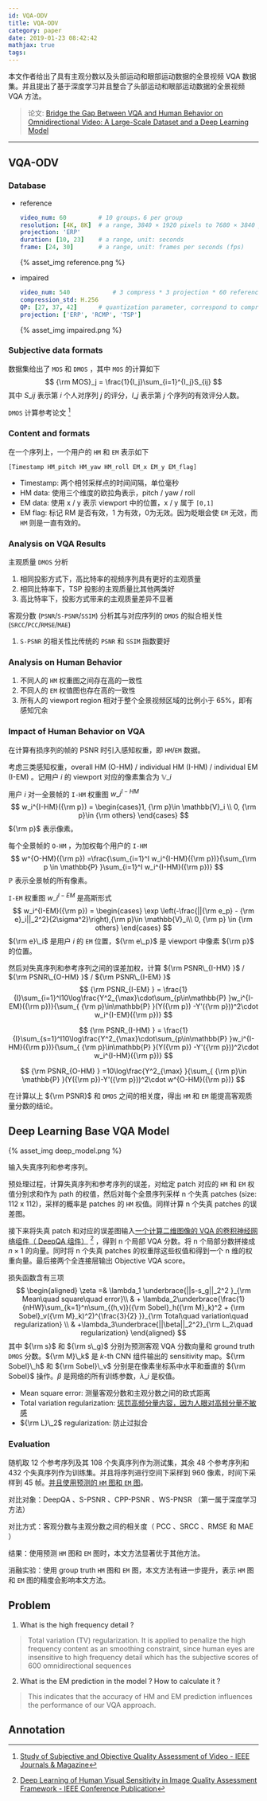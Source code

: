 ```yaml
---
id: VQA-ODV
title: VQA-ODV
category: paper
date: 2019-01-23 08:42:42
mathjax: true
tags:
---
```



本文作者给出了具有主观分数以及头部运动和眼部运动数据的全景视频 VQA 数据集。并且提出了基于深度学习并且整合了头部运动和眼部运动数据的全景视频 VQA 方法。

<!--more-->

> 论文: [Bridge the Gap Between VQA and Human Behavior on Omnidirectional Video: A Large-Scale Dataset and a Deep Learning Model](https://arxiv.org/abs/1807.10990)

---



## VQA-ODV

### Database

* reference
  ```yml
  video_num: 60         # 10 groups，6 per group
  resolution: [4K, 8K]  # a range, 3840 × 1920 pixels to 7680 × 3840 pixels
  projection: 'ERP'
  duration: [10, 23]    # a range, unit: seconds
  frame: [24, 30]       # a range, unit: frames per seconds (fps)
  ```

  {% asset_img reference.png %}


* impaired

  ```yaml
  video_num: 540            # 3 compress * 3 projection * 60 references
  compression_std: H.256
  QP: [27, 37, 42]      # quantization parameter, correspond to compress level
  projection: ['ERP', 'RCMP', 'TSP']
  ```

  {% asset_img impaired.png %}



### Subjective data formats

数据集给出了 `MOS` 和 `DMOS` ，其中 `MOS` 的计算如下
$$
{\rm MOS}_j = \frac{1}{I_j}\sum_{i=1}^{I_j}S_{ij}
$$
其中 $S\_{ij}$ 表示第 $i$ 个人对序列 $j$ 的评分，$I\_j$ 表示第 $j$ 个序列的有效评分人数。

`DMOS` 计算参考论文 [^29] 

### Content and formats

在一个序列上，一个用户的 `HM` 和 `EM` 表示如下

`[Timestamp HM_pitch HM_yaw HM_roll EM_x EM_y EM_flag]`

* Timestamp: 两个相邻采样点的时间间隔，单位毫秒
* HM data: 使用三个维度的欧拉角表示，pitch / yaw / roll 
* EM data: 使用 x / y 表示 viewport 中的位置，x / y 属于 `[0,1]`
* EM flag: 标记 RM 是否有效，1 为有效，0为无效。因为眨眼会使 `EM` 无效，而 `HM` 则是一直有效的。

### Analysis on VQA Results

主观质量 `DMOS` 分析

1. 相同投影方式下，高比特率的视频序列具有更好的主观质量
2. 相同比特率下，TSP 投影的主观质量比其他两类好
3. 高比特率下，投影方式带来的主观质量差异不显著

客观分数 (`PSNR`/`S-PSNR`/`SSIM`) 分析其与对应序列的 `DMOS` 的拟合相关性 (`SRCC`/`PCC`/`RMSE`/`MAE`)

1. `S-PSNR` 的相关性比传统的 `PSNR` 和 `SSIM` 指数要好

### Analysis on Human Behavior

1. 不同人的 `HM` 权重图之间存在高的一致性
2. 不同人的 `EM` 权值图也存在高的一致性
3. 所有人的 viewport region 相对于整个全景视频区域的比例小于 65%，即有感知冗余

### Impact of Human Behavior on VQA

在计算有损序列的帧的 PSNR 时引入感知权重，即 `HM`/`EM` 数据。

考虑三类感知权重，overall HM (O-HM) / individual HM (I-HM) / individual EM (I-EM) 。记用户 $i$ 的 viewport 对应的像素集合为 $\mathbb{V}\_i$ 

用户 $i$ 对一全景帧的 `I-HM` 权重图 $w\_i^{I-HM}$ 
$$
w_i^{I-HM}({\rm p}) = \begin{cases}1, {\rm p}\in \mathbb{V}_i \\ 0, {\rm p}\in {\rm others} \end{cases}
$$
${\rm p}$ 表示像素。

每个全景帧的 `O-HM` ，为加权每个用户的 `I-HM`
$$
w^{O-HM}({\rm p}) =\frac{\sum_{i=1}^I w_i^{I-HM}({\rm p})}{\sum_{\rm p \in \mathbb{P} }\sum_{i=1}^I w_i^{I-HM}({\rm p})}
$$
$\mathbb{P}$ 表示全景帧的所有像素。

`I-EM` 权重图 $w\_i^{I-EM}$ 是高斯形式
$$
w_i^{I-EM}({\rm p}) = \begin{cases}
\exp \left(-\frac{||{\rm e_p} - {\rm e}_i||_2^2}{2\sigma^2}\right),{\rm p}\in \mathbb{V}_i\\
0, {\rm p} \in {\rm others}
\end{cases}
$$
${\rm e}\_i$ 是用户 $i$ 的 `EM` 位置，${\rm e\_p}$ 是 viewport 中像素 ${\rm p}$ 的位置。

然后对失真序列和参考序列之间的误差加权，计算 ${\rm PSNR\_{I-HM} }$ / ${\rm PSNR\_{O-HM} }$ / ${\rm PSNR\_{I-EM} }$ 
$$
{\rm PSNR_{I-EM} } = \frac{1}{I}\sum_{i=1}^I10\log\frac{Y^2_{\max}\cdot\sum_{p\in\mathbb{P} }w_i^{I-EM}({\rm p})}{\sum_{ {\rm p}\in\mathbb{P} }(Y({\rm p}) -Y'({\rm p}))^2\cdot w_i^{I-EM}({\rm p})}
$$

$$
{\rm PSNR_{I-HM} } = \frac{1}{I}\sum_{s=1}^I10\log\frac{Y^2_{\max}\cdot\sum_{p\in\mathbb{P} }w_i^{I-HM}({\rm p})}{\sum_{ {\rm p}\in\mathbb{P} }(Y({\rm p}) -Y'({\rm p}))^2\cdot w_i^{I-HM}({\rm p})}
$$

$$
{\rm PSNR_{O-HM} } =10\log\frac{Y^2_{\max} }{\sum_{ {\rm p}\in \mathbb{P} }(Y({\rm p})-Y'({\rm p}))^2\cdot w^{O-HM}({\rm p})}
$$

在计算以上 ${\rm PSNR}$ 和 `DMOS` 之间的相关度，得出 `HM` 和 `EM` 能提高客观质量分数的结论。



## Deep Learning Base VQA Model

{% asset_img deep_model.png %}


输入失真序列和参考序列。

预处理过程，计算失真序列和参考序列的误差，对给定 patch 对应的 `HM` 和 `EM` 权值分别求和作为 path 的权值，然后对每个全景序列采样 n 个失真 patches (size: 112 x 112)，采样的概率是 patches 的 `HM` 权值。同样计算 n 个失真 patches 的误差图。

接下来将失真 patch 和对应的误差图输入<u>一个计算二维图像的 VQA 的卷积神经网络组件（ DeepQA 组件）</u> [^13] ，得到 n 个局部 VQA 分数。将 n 个局部分数拼接成 $n\times 1$ 的向量。同时将 n 个失真 patches 的权重除这些权值和得到一个 n 维的权重向量。最后接两个全连接层输出 Objective VQA score。

损失函数含有三项
$$
\begin{aligned}
\zeta =& \lambda_1 \underbrace{||s-s_g||_2^2 }_{\rm Mean\quad square\quad error}\\
& + \lambda_2\underbrace{\frac{1}{nHW}\sum_{k=1}^n\sum_{(h,v)}({\rm Sobel}_h({\rm M}_k)^2 + {\rm Sobel}_v({\rm M}_k)^2)^{\frac{3}{2} }}_{\rm Total\quad variation\quad regularization} \\
& +\lambda_3\underbrace{||\beta||_2^2}_{\rm L_2\quad regularization}
\end{aligned}
$$
其中 ${\rm s}$ 和 ${\rm s\_g}$ 分别为预测客观 VQA 分数向量和 ground truth `DMOS` 分数。${\rm M}\_k$ 是 $k$-th CNN 组件输出的 sensitivity map。${\rm Sobel}\_h$ 和 ${\rm Sobel}\_v$ 分别是在像素坐标系中水平和垂直的 ${\rm Sobel}$ 操作。$\beta$ 是网络的所有训练参数，$\lambda\_i​$ 是权值。

* Mean square error: 测量客观分数和主观分数之间的欧式距离
* Total variation regularization: <u>惩罚高频分量内容，因为人眼对高频分量不敏感</u>
* ${\rm L}\_2$ regularization: 防止过拟合

### Evaluation 

随机取 12 个参考序列及其 108 个失真序列作为测试集，其余 48 个参考序列和 432 个失真序列作为训练集。并且将序列进行空间下采样到 960 像素，时间下采样到 45 帧。<u>并且使用预测的 `HM` 图和 `EM` 图</u>。

对比对象：DeepQA 、S-PSNR 、CPP-PSNR 、WS-PNSR （第一属于深度学习方法）

对比方式：客观分数与主观分数之间的相关度（ PCC 、SRCC 、RMSE 和 MAE ）

结果：使用预测 `HM` 图和 `EM` 图时，本文方法显著优于其他方法。

消融实验：使用 group truth `HM` 图和 `EM` 图，本文方法有进一步提升，表示 `HM` 图和 `EM` 图的精度会影响本文方法。



## Problem

1. What is the high frequency detail ?
> Total variation (TV) regularization. It is applied to penalize the high frequency content as an smoothing constraint, since human eyes are insensitive to high frequency detail
> which has the subjective scores of 600 omnidirectional sequences

2. What is the EM prediction in the model ? How to calculate it ?
> This indicates that the accuracy of HM and EM prediction influences the performance of our VQA approach.



## Annotation 

[^13]: [Deep Learning of Human Visual Sensitivity in Image Quality Assessment Framework - IEEE Conference Publication](https://ieeexplore.ieee.org/abstract/document/8099696)
[^29]: [Study of Subjective and Objective Quality Assessment of Video - IEEE Journals & Magazine](https://ieeexplore.ieee.org/abstract/document/5404314)
